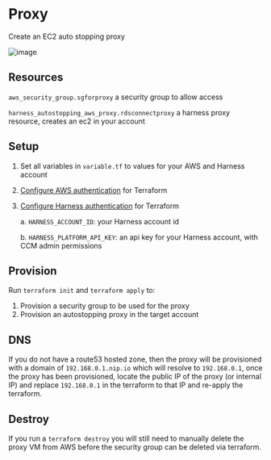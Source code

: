 # Proxy

Create an EC2 auto stopping proxy

![image](https://github.com/wings-software/AutoStoppingLab/assets/7338312/48f4345e-cd50-42bf-a1f7-3be772b9180c)

## Resources

`aws_security_group.sgforproxy` a security group to allow access

`harness_autostopping_aws_proxy.rdsconnectproxy` a harness proxy resource, creates an ec2 in your account

## Setup

1. Set all variables in `variable.tf` to values for your AWS and Harness account
2. [Configure AWS authentication](https://registry.terraform.io/providers/hashicorp/aws/latest/docs#authentication-and-configuration) for Terraform
3. [Configure Harness authentication](https://registry.terraform.io/providers/harness/harness/latest/docs) for Terraform

    a. `HARNESS_ACCOUNT_ID`: your Harness account id

    b. `HARNESS_PLATFORM_API_KEY`: an api key for your Harness account, with CCM admin permissions

## Provision

Run `terraform init` and `terraform apply` to:

1. Provision a security group to be used for the proxy
2. Provision an autostopping proxy in the target account

## DNS

If you do not have a route53 hosted zone, then the proxy will be provisioned with a domain of `192.168.0.1.nip.io` which will resolve to `192.168.0.1`, once the proxy has been provisioned, locate the public IP of the proxy (or internal IP) and replace `192.168.0.1` in the terraform to that IP and re-apply the terraform.

## Destroy

If you run a `terraform destroy` you will still need to manually delete the proxy VM from AWS before the security group can be deleted via terraform.
